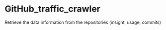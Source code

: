 # GitHub_traffic_crawler
Retrieve the data information from the repositories (insight, usage, commits)
